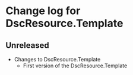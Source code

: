 # Change log for DscResource.Template

## Unreleased

- Changes to DscResource.Template
  - First version of the DscResource.Template

